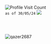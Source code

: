 ![Profile Visit Count](https://komarev.com/ghpvc/?username=qazer2687&style=flat&color=313131&label=views)<br>
`as of 30/05/24`
![](https://hit.yhype.me/github/profile?user_id=114782572) <!-- https://yhype.me/github/profile-views --> 

<br><br>

<p><img align="left" src="https://qazer2687.vercel.app/api/top-langs?username=qazer2687&show_icons=true&theme=dark&locale=en&layout=compact&langs_count=12&exclude_repo=backup,stats,jade,oxen" alt="qazer2687" /></p> <!-- &hide=javascript,css,scss,html --> 
